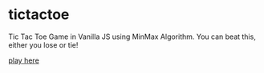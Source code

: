 # tictactoe

Tic Tac Toe Game in Vanilla JS using MinMax Algorithm. You can beat this, either you lose or tie!

[play here](https://tictactoe-vnnh.onrender.com/)
